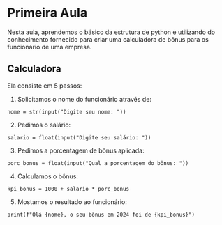 # Primeira Aula

Nesta aula, aprendemos o básico da estrutura de python e utilizando do conhecimento fornecido para criar uma calculadora de bônus para os funcionário de uma empresa.

## Calculadora

Ela consiste em 5 passos:

1. Solicitamos o nome do funcionário através de:

`nome = str(input("Digite seu nome: "))`

2. Pedimos o salário:

`salario = float(input("Digite seu salário: "))`

3. Pedimos a porcentagem de bônus aplicada:

`porc_bonus = float(input("Qual a porcentagem do bônus: "))`

4. Calculamos o bônus:

`kpi_bonus = 1000 + salario * porc_bonus`

5. Mostamos o resultado ao funcionário:

`print(f"Olá {nome}, o seu bônus em 2024 foi de {kpi_bonus}")`